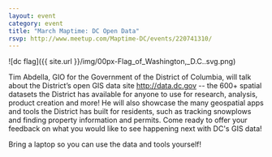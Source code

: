 ```yaml
---
layout: event
category: event
title: "March Maptime: DC Open Data"
rsvp: http://www.meetup.com/Maptime-DC/events/220741310/
---
```


![dc flag]({{ site.url }}/img/00px-Flag_of_Washington,_D.C..svg.png)

Tim Abdella, GIO for the Government of the District of Columbia, will talk about the District’s open GIS data site http://data.dc.gov -- the 600+ spatial datasets the District has available for anyone to use for research, analysis, product creation and more! He will also showcase the many geospatial apps and tools the District has built for residents, such as tracking snowplows and finding property information and permits. Come ready to offer your feedback on what you would like to see happening next with DC's GIS data!

Bring a laptop so you can use the data and tools yourself!
